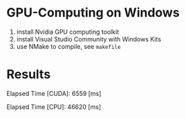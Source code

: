 # GPU-Computing on Windows
1. install Nvidia GPU computing toolkit
2. install Visual Studio Community with Windows Kits
3. use NMake to compile, see `makefile`

# Results
Elapsed Time [CUDA]: 6559 [ms]

Elapsed Time [CPU]: 46620 [ms]